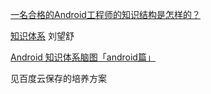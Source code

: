 [一名合格的Android工程师的知识结构是怎样的？](https://www.zhihu.com/question/24963433)

[知识体系](http://liuwangshu.cn/system/)
刘望舒

[Android 知识体系脑图「android篇」](https://juejin.im/entry/5adf719e6fb9a07ab773db0f)

见百度云保存的培养方案